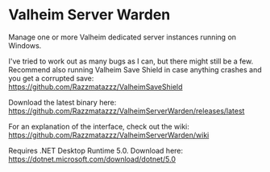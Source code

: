 # Valheim Server Warden
Manage one or more Valheim dedicated server instances running on Windows.

I've tried to work out as many bugs as I can, but there might still be a few. Recommend also running Valheim Save Shield in case anything crashes and you get a corrupted save:
https://github.com/Razzmatazzz/ValheimSaveShield

Download the latest binary here:
https://github.com/Razzmatazzz/ValheimServerWarden/releases/latest

For an explanation of the interface, check out the wiki:
https://github.com/Razzmatazzz/ValheimServerWarden/wiki

Requires .NET Desktop Runtime 5.0. Download here:
https://dotnet.microsoft.com/download/dotnet/5.0
